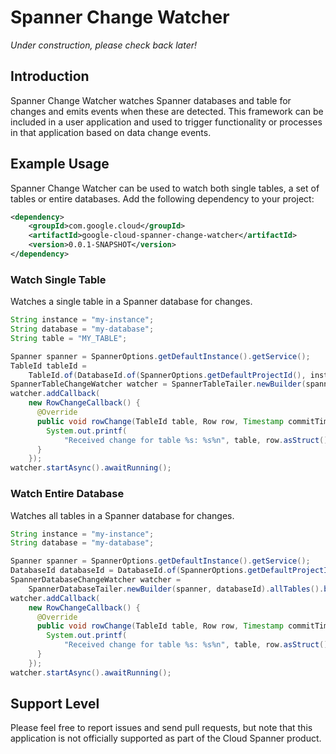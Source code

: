 # Spanner Change Watcher

*Under construction, please check back later!*

## Introduction
Spanner Change Watcher watches Spanner databases and table for changes and
emits events when these are detected. This framework can be included in a user
application and used to trigger functionality or processes in that application
based on data change events.

## Example Usage
Spanner Change Watcher can be used to watch both single tables, a set of tables
or entire databases. Add the following dependency to your project:

```xml
<dependency>
	<groupId>com.google.cloud</groupId>
	<artifactId>google-cloud-spanner-change-watcher</artifactId>
	<version>0.0.1-SNAPSHOT</version>
</dependency>
```

### Watch Single Table
Watches a single table in a Spanner database for changes.

```java
String instance = "my-instance";
String database = "my-database";
String table = "MY_TABLE";

Spanner spanner = SpannerOptions.getDefaultInstance().getService();
TableId tableId =
    TableId.of(DatabaseId.of(SpannerOptions.getDefaultProjectId(), instance, database), table);
SpannerTableChangeWatcher watcher = SpannerTableTailer.newBuilder(spanner, tableId).build();
watcher.addCallback(
    new RowChangeCallback() {
      @Override
      public void rowChange(TableId table, Row row, Timestamp commitTimestamp) {
        System.out.printf(
            "Received change for table %s: %s%n", table, row.asStruct().toString());
      }
    });
watcher.startAsync().awaitRunning();
```

### Watch Entire Database
Watches all tables in a Spanner database for changes.

```java
String instance = "my-instance";
String database = "my-database";

Spanner spanner = SpannerOptions.getDefaultInstance().getService();
DatabaseId databaseId = DatabaseId.of(SpannerOptions.getDefaultProjectId(), instance, database);
SpannerDatabaseChangeWatcher watcher =
    SpannerDatabaseTailer.newBuilder(spanner, databaseId).allTables().build();
watcher.addCallback(
    new RowChangeCallback() {
      @Override
      public void rowChange(TableId table, Row row, Timestamp commitTimestamp) {
        System.out.printf(
            "Received change for table %s: %s%n", table, row.asStruct().toString());
      }
    });
watcher.startAsync().awaitRunning();
```

## Support Level
Please feel free to report issues and send pull requests, but note that this
application is not officially supported as part of the Cloud Spanner product.
